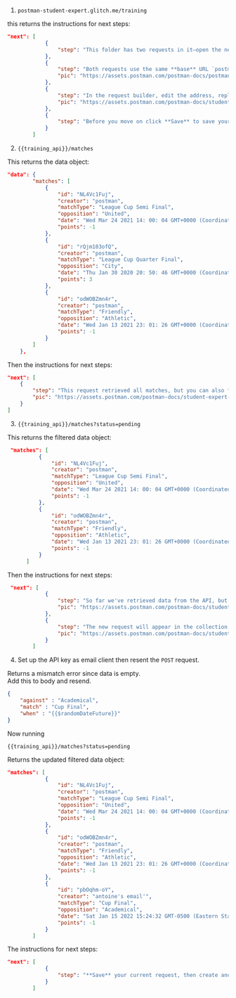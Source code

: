 1. ```https
   postman-student-expert.glitch.me/training
   ```

this returns the instructions for next steps:
```json
"next": [
            {
                "step": "This folder has two requests in it—open the next one `1. Get matches`, look at the address, then come back to this one."
            },
            {
                "step": "Both requests use the same **base** URL `postman-student-expert.glitch.me`—instead of repeating this in every request, let's store it in a variable and reuse the value. Select the part of the address before `/training` and click **Set as variable** &gt; **Set as a new variable**. Enter `training_api` as the **Name** with `postman-student-expert.glitch.me` as the **Value**. Select **Collection** for the **Scope**, making sure the correct collection is selected. Click **Set variable**.",
                "pic": "https://assets.postman.com/postman-docs/postman-training-set-as-var.jpg"
            },
            {
                "step": "In the request builder, edit the address, replacing only `postman-student-expert.glitch.me` (the part before `/training`) with `{{training_api}}`—this is how we reference variables in requests. Click **Send** to make sure the request still behaves the same way and scroll back here.",
                "pic": "https://assets.postman.com/postman-docs/student-expert-url-var.jpg"
            },
            {
                "step": "Before you move on click **Save** to save your request edits. Now open the next request in the collection `Get matches` and do the same for the URL in there, replacing the base part of address with the variable reference—it should now be `{{training_api}}/matches`. Click **Send** on the `Get matches` request and remember to open the **Visualizer** on the response."
            }
        ]
```

2. ```https
   {{training_api}}/matches
   ```
This returns the data object:
```json
"data": {
        "matches": [
            {
                "id": "NL4Vc1Fuj",
                "creator": "postman",
                "matchType": "League Cup Semi Final",
                "opposition": "United",
                "date": "Wed Mar 24 2021 14: 00: 04 GMT+0000 (Coordinated Universal Time)",
                "points": -1
            },
            {
                "id": "rQjm103ofQ",
                "creator": "postman",
                "matchType": "League Cup Quarter Final",
                "opposition": "City",
                "date": "Thu Jan 30 2020 20: 50: 46 GMT+0000 (Coordinated Universal Time)",
                "points": 3
            },
            {
                "id": "odWOBZmn4r",
                "creator": "postman",
                "matchType": "Friendly",
                "opposition": "Athletic",
                "date": "Wed Jan 13 2021 23: 01: 26 GMT+0000 (Coordinated Universal Time)",
                "points": -1
            }
        ]
    },
```
Then the instructions for next steps:
```json
"next": [
    {
        "step": "This request retrieved all matches, but you can also filter the matches using parameters. Open **Params** and enter a new Query parameter, with `status` as the **Key** and `played` or `pending` as the **Value**. You will see the query parameter added to the end of the request address e.g. `/matches?status=pending`. Click **Send** again.",
        "pic": "https://assets.postman.com/postman-docs/student-expert-add-query.jpg"
    }
]
```
3. ```https
   {{training_api}}/matches?status=pending
   ```
This returns the filtered data object:

```json
 "matches": [
          {
              "id": "NL4Vc1Fuj",
              "creator": "postman",
              "matchType": "League Cup Semi Final",
              "opposition": "United",
              "date": "Wed Mar 24 2021 14: 00: 04 GMT+0000 (Coordinated Universal Time)",
              "points": -1
          },
          {
              "id": "odWOBZmn4r",
              "creator": "postman",
              "matchType": "Friendly",
              "opposition": "Athletic",
              "date": "Wed Jan 13 2021 23: 01: 26 GMT+0000 (Coordinated Universal Time)",
              "points": -1
          }
      ]
```
Then the instructions for next steps:
```json
 "next": [
            {
                "step": "So far we've retrieved data from the API, but let's also add some new data. Add another request to the collection. In **Collections** click the *...* on the **1. Begin training - Requests** folder and click **Add Request**–it will open in the request builder. Name the request '2. Add match'.",
                "pic": "https://assets.postman.com/postman-docs/student-expert-add-request.jpg"
            },
            {
                "step": "The new request will appear in the collection folder on the left. In the request builder, enter the URL, `{{training_api}}/match` and select `POST` from the method drop-down list. Click **Send**.",
                "pic": "https://assets.postman.com/postman-docs/student-expert-post-url.jpg"
            }
        ]
```
4. Set up the API key as email client then resent the `POST` request.

Returns a mismatch error since data is empty.\
Add this to body and resend.
```json
{
    "against" : "Academical",
    "match" : "Cup Final",
    "when" : "{{$randomDateFuture}}"
}
```
Now running
```https
{{training_api}}/matches?status=pending
```
Returns the updated filtered data object:
```json
"matches": [
            {
                "id": "NL4Vc1Fuj",
                "creator": "postman",
                "matchType": "League Cup Semi Final",
                "opposition": "United",
                "date": "Wed Mar 24 2021 14: 00: 04 GMT+0000 (Coordinated Universal Time)",
                "points": -1
            },
            {
                "id": "odWOBZmn4r",
                "creator": "postman",
                "matchType": "Friendly",
                "opposition": "Athletic",
                "date": "Wed Jan 13 2021 23: 01: 26 GMT+0000 (Coordinated Universal Time)",
                "points": -1
            },
            {
                "id": "pbOqhm-oY",
                "creator": "antoine's email'",
                "matchType": "Cup Final",
                "opposition": "Academical",
                "date": "Sat Jan 15 2022 15:24:32 GMT-0500 (Eastern Standard Time)",
                "points": -1
            }
        ]
```
The instructions for next steps:
```json
"next": [
            {
                "step": "**Save** your current request, then create another new request still inside the **1. Begin training - Requests** folder. Give it the name `3. Update score` and save it. In the request builder select `PUT` method, and enter the URL `{{training_api}}/match`. Click **Send**."
            }
        ]
```
